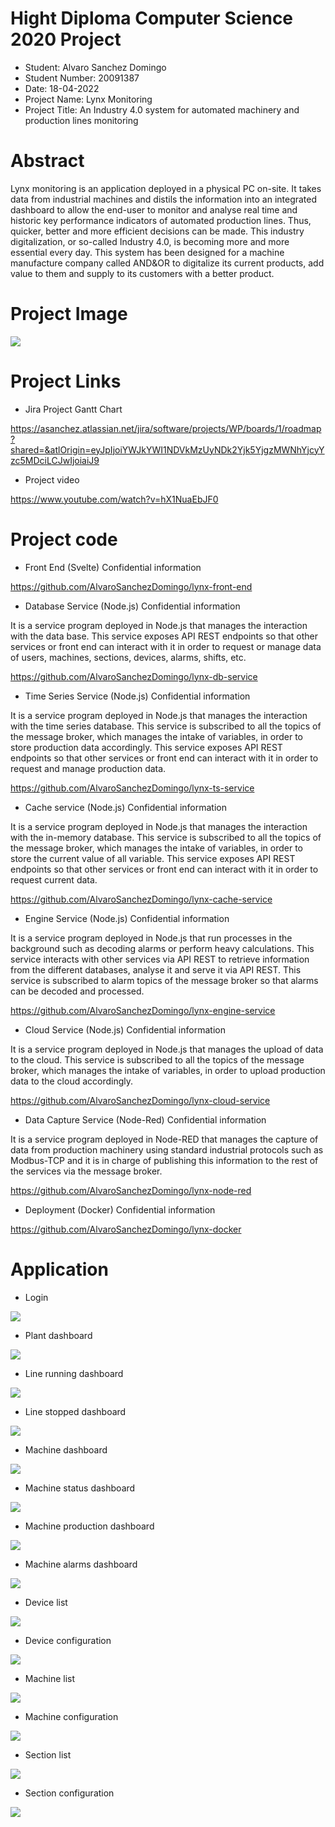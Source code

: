 # Hight Diploma Computer Science 2020 Project

- Student: Alvaro Sanchez Domingo
- Student Number: 20091387
- Date: 18-04-2022
- Project Name: Lynx Monitoring
- Project Title: An Industry 4.0 system for automated machinery and production lines monitoring

# Abstract
Lynx monitoring is an application deployed in a physical PC on-site. It takes data from industrial machines and distils the information into an integrated dashboard to allow the end-user to monitor and analyse real time and historic key performance indicators of automated production lines. Thus, quicker, better and more efficient decisions can be made. This industry digitalization, or so-called Industry 4.0, is becoming more and more essential every day. This system has been designed for a machine manufacture company called AND&OR to digitalize its current products, add value to them and supply to its customers with a better product.

# Project Image

<img src="https://github.com/AlvaroSanchezDomingo/hdip_computer_science_project/blob/master/images/project_image.png">

# Project Links

- Jira Project Gantt Chart

https://asanchez.atlassian.net/jira/software/projects/WP/boards/1/roadmap?shared=&atlOrigin=eyJpIjoiYWJkYWI1NDVkMzUyNDk2Yjk5YjgzMWNhYjcyYzc5MDciLCJwIjoiaiJ9

 - Project video

 https://www.youtube.com/watch?v=hX1NuaEbJF0
 
# Project code

- Front End (Svelte) Confidential information

https://github.com/AlvaroSanchezDomingo/lynx-front-end


- Database Service (Node.js) Confidential information

It is a service program deployed in Node.js that manages the interaction with the data base. This service exposes API REST endpoints so that other services or front end can interact with it in order to request or manage data of users, machines, sections, devices, alarms, shifts, etc.

https://github.com/AlvaroSanchezDomingo/lynx-db-service


- Time Series Service (Node.js) Confidential information

It is a service program deployed in Node.js that manages the interaction with the time series database. This service is subscribed to all the topics of the message broker, which manages the intake of variables, in order to store production data accordingly. This service exposes API REST endpoints so that other services or front end can interact with it in order to request and manage production data.

https://github.com/AlvaroSanchezDomingo/lynx-ts-service

- Cache service (Node.js) Confidential information

It is a service program deployed in Node.js that manages the interaction with the in-memory database. This service is subscribed to all the topics of the message broker, which manages the intake of variables, in order to store the current value of all variable. This service exposes API REST endpoints so that other services or front end can interact with it in order to request current data.

https://github.com/AlvaroSanchezDomingo/lynx-cache-service

- Engine Service (Node.js) Confidential information

It is a service program deployed in Node.js that run processes in the background such as decoding alarms or perform heavy calculations. This service interacts with other services via API REST to retrieve information from the different databases, analyse it and serve it via API REST. This service is subscribed to alarm topics of the message broker so that alarms can be decoded and processed.

https://github.com/AlvaroSanchezDomingo/lynx-engine-service

- Cloud Service (Node.js) Confidential information

It is a service program deployed in Node.js that manages the upload of data to the cloud. This service is subscribed to all the topics of the message broker, which manages the intake of variables, in order to upload production data to the cloud accordingly.

https://github.com/AlvaroSanchezDomingo/lynx-cloud-service

- Data Capture Service (Node-Red) Confidential information

It is a service program deployed in Node-RED that manages the capture of data from production machinery using standard industrial protocols such as Modbus-TCP and it is in charge of publishing this information to the rest of the services via the message broker.

https://github.com/AlvaroSanchezDomingo/lynx-node-red

- Deployment (Docker) Confidential information

https://github.com/AlvaroSanchezDomingo/lynx-docker



# Application

- Login

<img src="https://github.com/AlvaroSanchezDomingo/hdip_computer_science_project/blob/master/images/login.png">

- Plant dashboard

<img src="https://github.com/AlvaroSanchezDomingo/hdip_computer_science_project/blob/master/images/plant.png">

- Line running dashboard

<img src="https://github.com/AlvaroSanchezDomingo/hdip_computer_science_project/blob/master/images/line_running.png">

- Line stopped dashboard

<img src="https://github.com/AlvaroSanchezDomingo/hdip_computer_science_project/blob/master/images/line_stopped.png">

- Machine dashboard

<img src="https://github.com/AlvaroSanchezDomingo/hdip_computer_science_project/blob/master/images/machine_main.png">

- Machine status dashboard

<img src="https://github.com/AlvaroSanchezDomingo/hdip_computer_science_project/blob/master/images/machine_status.png">

- Machine production dashboard

<img src="https://github.com/AlvaroSanchezDomingo/hdip_computer_science_project/blob/master/images/machine_production.png">

- Machine alarms dashboard

<img src="https://github.com/AlvaroSanchezDomingo/hdip_computer_science_project/blob/master/images/machine_alarms.png">

- Device list

<img src="https://github.com/AlvaroSanchezDomingo/hdip_computer_science_project/blob/master/images/device_list.png">

- Device configuration

<img src="https://github.com/AlvaroSanchezDomingo/hdip_computer_science_project/blob/master/images/configuration_device.png">

- Machine list

<img src="https://github.com/AlvaroSanchezDomingo/hdip_computer_science_project/blob/master/images/machine_list.png">

- Machine configuration

<img src="https://github.com/AlvaroSanchezDomingo/hdip_computer_science_project/blob/master/images/configuration_machine.png">

- Section list

<img src="https://github.com/AlvaroSanchezDomingo/hdip_computer_science_project/blob/master/images/section_list.png">

- Section configuration

<img src="https://github.com/AlvaroSanchezDomingo/hdip_computer_science_project/blob/master/images/configuration_section.png">